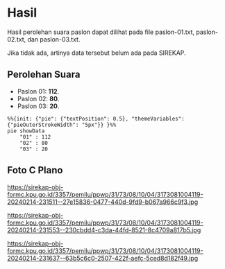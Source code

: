# Hasil

Hasil perolehan suara paslon dapat dilihat pada file paslon-01.txt, paslon-02.txt, dan paslon-03.txt.

Jika tidak ada, artinya data tersebut belum ada pada SIREKAP.

## Perolehan Suara

 * Paslon 01: **112**.
 * Paslon 02: **80**.
 * Paslon 03: **20**.

```mermaid
%%{init: {"pie": {"textPosition": 0.5}, "themeVariables": {"pieOuterStrokeWidth": "5px"}} }%%
pie showData
    "01" : 112
    "02" : 80
    "03" : 20
```
## Foto C Plano

https://sirekap-obj-formc.kpu.go.id/3357/pemilu/ppwp/31/73/08/10/04/3173081004119-20240214-231511--27e15836-0477-440d-9fd9-b067a966c9f3.jpg

https://sirekap-obj-formc.kpu.go.id/3357/pemilu/ppwp/31/73/08/10/04/3173081004119-20240214-231553--230cbdd4-c3da-44fd-8521-8c4709a817b5.jpg

https://sirekap-obj-formc.kpu.go.id/3357/pemilu/ppwp/31/73/08/10/04/3173081004119-20240214-231637--63b5c6c0-2507-422f-aefc-5ced8d182f49.jpg
